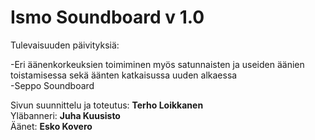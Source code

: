 # Ismo Soundboard v 1.0

Tulevaisuuden päivityksiä:

-Eri äänenkorkeuksien toimiminen myös satunnaisten ja useiden äänien toistamisessa sekä äänten katkaisussa uuden alkaessa<br>
-Seppo Soundboard


Sivun suunnittelu ja toteutus: <b>Terho Loikkanen</b><br>
Yläbanneri: <b>Juha Kuusisto</b><br>
Äänet: <b>Esko Kovero</b>
